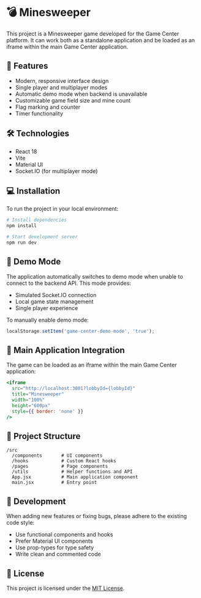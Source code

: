 # 💣 Minesweeper

This project is a Minesweeper game developed for the Game Center platform. It can work both as a standalone application and be loaded as an iframe within the main Game Center application.

## 🚀 Features

- Modern, responsive interface design
- Single player and multiplayer modes
- Automatic demo mode when backend is unavailable
- Customizable game field size and mine count
- Flag marking and counter
- Timer functionality

## 🛠️ Technologies

- React 18
- Vite
- Material UI
- Socket.IO (for multiplayer mode)

## 💻 Installation

To run the project in your local environment:

```bash
# Install dependencies
npm install

# Start development server
npm run dev
```

## 🔌 Demo Mode

The application automatically switches to demo mode when unable to connect to the backend API. This mode provides:

- Simulated Socket.IO connection
- Local game state management
- Single player experience

To manually enable demo mode:
```javascript
localStorage.setItem('game-center-demo-mode', 'true');
```

## 🔄 Main Application Integration

The game can be loaded as an iframe within the main Game Center application:

```jsx
<iframe 
  src="http://localhost:3001?lobbyId={lobbyId}" 
  title="Minesweeper" 
  width="100%" 
  height="600px" 
  style={{ border: 'none' }}
/>
```

## 📁 Project Structure

```
/src
  /components       # UI components
  /hooks            # Custom React hooks
  /pages            # Page components
  /utils            # Helper functions and API
  App.jsx           # Main application component
  main.jsx          # Entry point
```

## 🧩 Development

When adding new features or fixing bugs, please adhere to the existing code style:
- Use functional components and hooks
- Prefer Material UI components
- Use prop-types for type safety
- Write clean and commented code

## 📝 License

This project is licensed under the [MIT License](LICENSE). 